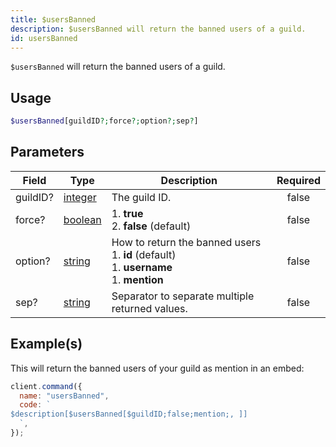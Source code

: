 ```yaml
---
title: $usersBanned
description: $usersBanned will return the banned users of a guild.
id: usersBanned
---
```


`$usersBanned` will return the banned users of a guild.

## Usage

```php
$usersBanned[guildID?;force?;option?;sep?]
```

## Parameters

| Field    | Type                                                                                                | Description                                                                                            | Required |
| -------- | --------------------------------------------------------------------------------------------------- | ------------------------------------------------------------------------------------------------------ | :------: |
| guildID? | [integer](https://developer.mozilla.org/en-US/docs/Web/JavaScript/Reference/Global_Objects/Integer) | The guild ID.                                                                                          |  false   |
| force?   | [boolean](https://developer.mozilla.org/en-US/docs/Web/JavaScript/Reference/Global_Objects/Boolean) | 1. **true** <br /> 2. **false** (default)                                                              |  false   |
| option?  | [string](https://developer.mozilla.org/en-US/docs/Web/JavaScript/Reference/Global_Objects/String)   | How to return the banned users <br /> 1. **id** (default) <br /> 1. **username** <br /> 1. **mention** |  false   |
| sep?     | [string](https://developer.mozilla.org/en-US/docs/Web/JavaScript/Reference/Global_Objects/String)   | Separator to separate multiple returned values.                                                        |  false   |

## Example(s)

This will return the banned users of your guild as mention in an embed:

```javascript
client.command({
  name: "usersBanned",
  code: `
$description[$usersBanned[$guildID;false;mention;, ]]
  `,
});
```

